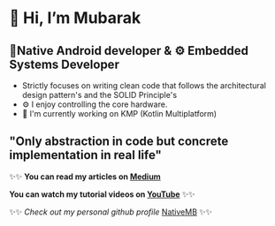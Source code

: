 # 👋 Hi, I’m Mubarak 
## 📱Native Android developer & ⚙️ Embedded Systems Developer
- Strictly focuses on writing clean code that follows the architectural design pattern's and the SOLID Principle's
- ⚙️ I enjoy controlling the core hardware.
- 🌱 I'm currently working on KMP (Kotlin Multiplatform)

##

## "Only abstraction in code but concrete implementation in real life"

✨✨ **You can read my articles on [Medium](https://mubaraknative.medium.com/)**
  
  **You can watch my tutorial videos on [YouTube](https://youtube.com/@mubaraknative)** ✨✨

✨✨  _Check out my personal github profile_ [NativeMB](https://github.com/nativeMB/) ✨✨
